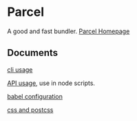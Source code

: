 # Parcel

A good and fast bundler. [Parcel Homepage](https://parceljs.org/)

## Documents

[cli usage](https://parceljs.org/cli.html)

[API usage](https://parceljs.org/api.html), use in node scripts.

[babel configuration](https://parceljs.org/javascript.html#babel)

[css and postcss](https://parceljs.org/css.html#css)
